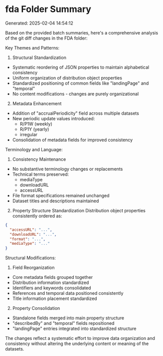 # fda Folder Summary

Generated: 2025-02-04 14:54:12

Based on the provided batch summaries, here's a comprehensive analysis of the git diff changes in the FDA folder:

Key Themes and Patterns:

1. Structural Standardization
- Systematic reordering of JSON properties to maintain alphabetical consistency
- Uniform organization of distribution object properties
- Standardized positioning of common fields like "landingPage" and "temporal"
- No content modifications - changes are purely organizational

2. Metadata Enhancement
- Addition of "accrualPeriodicity" field across multiple datasets
- New periodic update values introduced:
  * R/P1W (weekly)
  * R/P1Y (yearly)
  * irregular
- Consolidation of metadata fields for improved consistency

Terminology and Language:

1. Consistency Maintenance
- No substantive terminology changes or replacements
- Technical terms preserved:
  * mediaType
  * downloadURL
  * accessURL
- File format specifications remained unchanged
- Dataset titles and descriptions maintained

2. Property Structure Standardization
Distribution object properties consistently ordered as:
```json
{
  "accessURL": "...",
  "downloadURL": "...",
  "format": "...",
  "mediaType": "..."
}
```

Structural Modifications:

1. Field Reorganization
- Core metadata fields grouped together
- Distribution information standardized
- Identifiers and keywords consolidated
- References and temporal data positioned consistently
- Title information placement standardized

2. Property Consolidation
- Standalone fields merged into main property structure
- "describedBy" and "temporal" fields repositioned
- "landingPage" entries integrated into standardized structure

The changes reflect a systematic effort to improve data organization and consistency without altering the underlying content or meaning of the datasets.